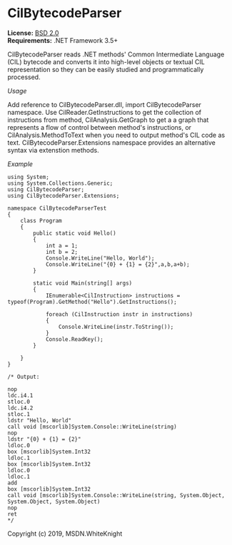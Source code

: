# CilBytecodeParser

**License:** [BSD 2.0](LICENSE)  
**Requirements:** .NET Framework 3.5+  

CilBytecodeParser reads .NET methods' Common Intermediate Language (CIL) bytecode and converts it into high-level objects or textual CIL representation so they can be easily studied and programmatically processed.

*Usage*

Add reference to CilBytecodeParser.dll, import CilBytecodeParser namespace. Use CilReader.GetInstructions to get the collection of instructions from method, CilAnalysis.GetGraph to get a a graph that represents a flow of control between method's instructions, or CilAnalysis.MethodToText when you need to output method's CIL code as text. CilBytecodeParser.Extensions namespace provides an alternative syntax via extenstion methods.

*Example*

```
using System;
using System.Collections.Generic;
using CilBytecodeParser;
using CilBytecodeParser.Extensions;

namespace CilBytecodeParserTest
{
    class Program
    {
        public static void Hello()
        {
            int a = 1;
            int b = 2;
            Console.WriteLine("Hello, World");
            Console.WriteLine("{0} + {1} = {2}",a,b,a+b);
        }

        static void Main(string[] args)
        {
            IEnumerable<CilInstruction> instructions = typeof(Program).GetMethod("Hello").GetInstructions();

            foreach (CilInstruction instr in instructions)
            {
                Console.WriteLine(instr.ToString());
            }
            Console.ReadKey();
        }

    }
}

/* Output:

nop
ldc.i4.1
stloc.0
ldc.i4.2
stloc.1
ldstr "Hello, World"
call void [mscorlib]System.Console::WriteLine(string)
nop
ldstr "{0} + {1} = {2}"
ldloc.0
box [mscorlib]System.Int32
ldloc.1
box [mscorlib]System.Int32
ldloc.0
ldloc.1
add
box [mscorlib]System.Int32
call void [mscorlib]System.Console::WriteLine(string, System.Object, System.Object, System.Object)
nop
ret
*/
```

Copyright (c) 2019,  MSDN.WhiteKnight
